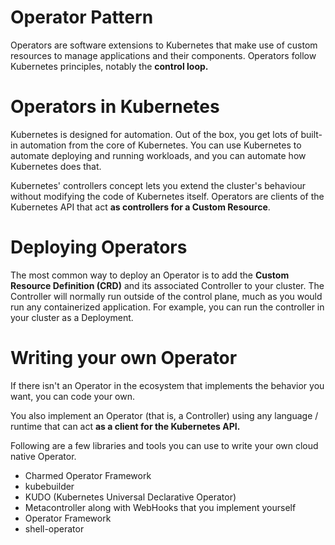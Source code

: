 # Operator Pattern

Operators are software extensions to Kubernetes that make use of custom resources to manage applications and their components.
Operators follow Kubernetes principles, notably the **control loop.**

# Operators in Kubernetes 

Kubernetes is designed for automation. Out of the box, you get lots of built-in automation from the core of Kubernetes. You can use Kubernetes to automate deploying and 
running workloads, and you can automate how Kubernetes does that.

Kubernetes' controllers concept lets you extend the cluster's behaviour without modifying the code of Kubernetes itself. Operators are clients of the Kubernetes API that 
act **as controllers for a Custom Resource**.


# Deploying Operators 

The most common way to deploy an Operator is to add the **Custom Resource Definition (CRD)** and its associated Controller to your cluster. The Controller will normally 
run outside of the control plane, much as you would run any containerized application. For example, you can run the controller in your cluster as a Deployment.


# Writing your own Operator 

If there isn't an Operator in the ecosystem that implements the behavior you want, you can code your own.

You also implement an Operator (that is, a Controller) using any language / runtime that can act **as a client for the Kubernetes API.**

Following are a few libraries and tools you can use to write your own cloud native Operator.

* Charmed Operator Framework
* kubebuilder
* KUDO (Kubernetes Universal Declarative Operator)
* Metacontroller along with WebHooks that you implement yourself
* Operator Framework
*  shell-operator 
